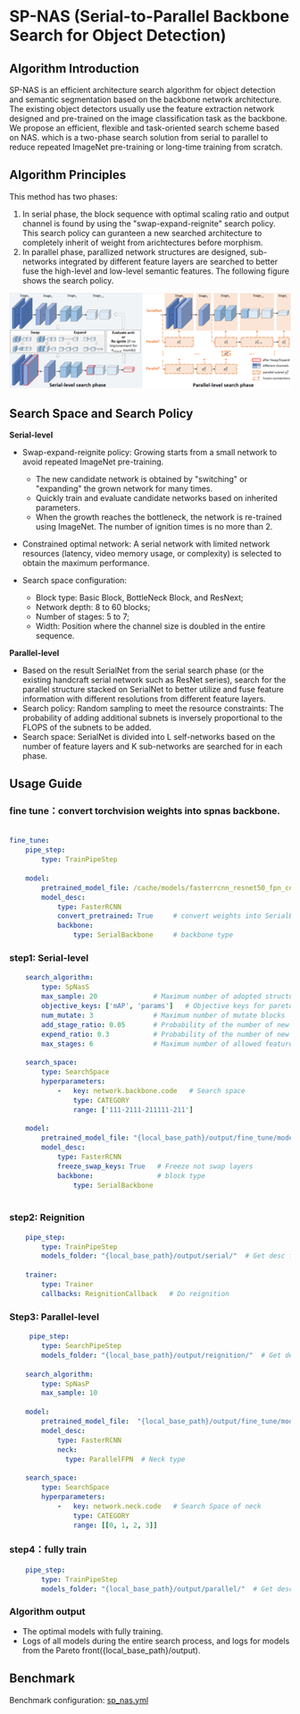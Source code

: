 # SP-NAS (Serial-to-Parallel Backbone Search for Object Detection)

## Algorithm Introduction

SP-NAS is an efficient architecture search algorithm for object detection and semantic segmentation based on the backbone network architecture. The existing object detectors usually use the feature extraction network designed and pre-trained on the image classification task as the backbone. We propose an efficient, flexible and task-oriented search scheme based on NAS. which is a two-phase search solution from serial to parallel to reduce repeated ImageNet pre-training or long-time training from scratch.

## Algorithm Principles

This method has two phases:

1. In serial phase, the block sequence with optimal scaling ratio and output channel is found by using the "swap-expand-reignite" search policy. This search policy can guranteen a new searched architecture to completely inherit of weight from arichtectures before morphism.
2. In parallel phase, parallized network structures are designed, sub-networks integrated by different feature layers are searched to better fuse the high-level and low-level semantic features. The following figure shows the search policy.

![sp-nas](../../images/sp_nas.png)

## Search Space and Search Policy

**Serial-level**

- Swap-expand-reignite policy:  Growing starts from a small network to avoid repeated ImageNet pre-training.
  - The new candidate network is obtained by "switching" or "expanding" the grown network for many times.
  - Quickly train and evaluate candidate networks based on inherited parameters.
  - When the growth reaches the bottleneck, the network is re-trained using ImageNet. The number of ignition times is no more than 2.

- Constrained optimal network: A serial network with limited network resources (latency, video memory usage, or complexity) is selected to obtain the maximum performance.

- Search space configuration:
  - Block type: Basic Block, BottleNeck Block, and ResNext;
  - Network depth: 8 to 60 blocks;
  - Number of stages: 5 to 7;
  - Width: Position where the channel size is doubled in the entire sequence.

**Parallel-level**

- Based on the result SerialNet from the serial search phase (or the existing handcraft serial network such as ResNet series), search for the parallel structure stacked on SerialNet to better utilize and fuse feature information with different resolutions from different feature layers.
- Search policy: Random sampling to meet the resource constraints: The probability of adding additional subnets is inversely proportional to the FLOPS of the subnets to be added.
- Search space: SerialNet is divided into L self-networks based on the number of feature layers and K sub-networks are searched for in each phase.

## Usage Guide

### fine tune：convert torchvision weights into spnas backbone.
```yaml

fine_tune:
    pipe_step:
        type: TrainPipeStep

    model:
        pretrained_model_file: /cache/models/fasterrcnn_resnet50_fpn_coco-258fb6c6.pth  # torchvision weights file
        model_desc:
            type: FasterRCNN
            convert_pretrained: True     # convert weights into SerialBackbone
            backbone:
                type: SerialBackbone     # backbone type

```

### step1: Serial-level

```yaml
    search_algorithm:
        type: SpNasS
        max_sample: 20              # Maximum number of adopted structures
        objective_keys: ['mAP', 'params']   # Objective keys for pareto front
        num_mutate: 3               # Maximum number of mutate blocks
        add_stage_ratio: 0.05       # Probability of the number of new feature layers
        expend_ratio: 0.3           # Probability of the number of new blocks
        max_stages: 6               # Maximum number of allowed feature layers
    
    search_space:
        type: SearchSpace
        hyperparameters:
            -   key: network.backbone.code   # Search space
                type: CATEGORY
                range: ['111-2111-211111-211']

    model:
        pretrained_model_file: "{local_base_path}/output/fine_tune/model_0.pth"   # Get weight file from fine_tune pipe step
        model_desc:
            type: FasterRCNN         
            freeze_swap_keys: True   # Freeze not swap layers 
            backbone:                # block type
                type: SerialBackbone
    
```

### step2: Reignition

```yaml
    pipe_step:
        type: TrainPipeStep
        models_folder: "{local_base_path}/output/serial/"  # Get desc file from serial pipe step

    trainer:
        type: Trainer
        callbacks: ReignitionCallback   # Do reignition
```

### Step3: Parallel-level

```yaml
     pipe_step:
        type: SearchPipeStep
        models_folder: "{local_base_path}/output/reignition/"  # Get desc file from reignition pipe step

    search_algorithm:
        type: SpNasP
        max_sample: 10

    model:
        pretrained_model_file:  "{local_base_path}/output/fine_tune/model_0.pth"  # Load fasterrcnn weights file
        model_desc:
            type: FasterRCNN
            neck:
              type: ParallelFPN  # Neck type

    search_space:
        type: SearchSpace
        hyperparameters:
            -   key: network.neck.code   # Search Space of neck
                type: CATEGORY
                range: [[0, 1, 2, 3]]
```

### step4：fully train

```yaml
    pipe_step:
        type: TrainPipeStep
        models_folder: "{local_base_path}/output/parallel/"  # Get desc file and weights file from parallel pipe step
```


### Algorithm output

- The optimal models with fully training.
- Logs of all models during the entire search process, and logs for models from the Pareto front({local_base_path}/output).

## Benchmark

Benchmark configuration: [sp_nas.yml](https://github.com/huawei-noah/vega/tree/master/examples/nas/sp_nas/spnas.yml)
